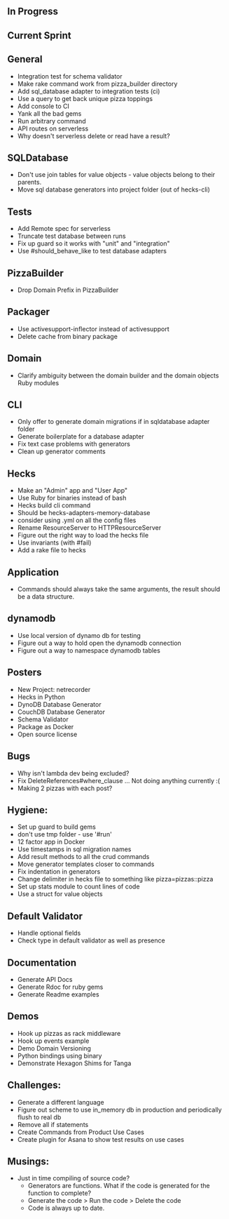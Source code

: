 ## In Progress

## Current Sprint

## General
  * Integration test for schema validator
  * Make rake command work from pizza_builder directory
  * Add sql_database adapter to integration tests (ci)
  * Use a query to get back unique pizza toppings
  * Add console to CI
  * Yank all the bad gems
  * Run arbitrary command
  * API routes on serverless
  * Why doesn't serverless delete or read have a result?

## SQLDatabase
  * Don't use join tables for value objects - value objects belong to their parents.
  * Move sql database generators into project folder (out of hecks-cli)

## Tests
  * Add Remote spec for serverless
  * Truncate test database between runs
  * Fix up guard so it works with "unit" and "integration"  
  * Use #should_behave_like to test database adapters

## PizzaBuilder
  * Drop Domain Prefix in PizzaBuilder

## Packager
  * Use activesupport-inflector instead of activesupport
  * Delete cache from binary package

## Domain
  * Clarify ambiguity between the domain builder and the domain objects Ruby modules

## CLI
  * Only offer to generate domain migrations if in sqldatabase adapter folder
  * Generate boilerplate for a database adapter
  * Fix text case problems with generators
  * Clean up generator comments

## Hecks
  * Make an "Admin" app and "User App"
  * Use Ruby for binaries instead of bash
  * Hecks build cli command
  * Should be hecks-adapters-memory-database
  * consider using .yml on all the config files
  * Rename ResourceServer to HTTPResourceServer
  * Figure out the right way to load the hecks file
  * Use invariants (with #fail)
  * Add a rake file to hecks

## Application
  * Commands should always take the same arguments, the result should be a data structure.

## dynamodb
  * Use local version of dynamo db for testing
  * Figure out a way to hold open the dynamodb connection
  * Figure out a way to namespace dynamodb tables

## Posters
  * New Project: netrecorder
  * Hecks in Python
  * DynoDB Database Generator
  * CouchDB Database Generator
  * Schema Validator
  * Package as Docker
  * Open source license

## Bugs
  * Why isn't lambda dev being excluded?
  * Fix DeleteReferences#where_clause ... Not doing anything currently :(
  * Making 2 pizzas with each post?

## Hygiene:
  * Set up guard to build gems
  * don't use tmp folder - use '#run'
  * 12 factor app in Docker
  * Use timestamps in sql migration names
  * Add result methods to all the crud commands
  * Move generator templates closer to commands
  * Fix indentation in generators
  * Change delimiter in hecks file to something like pizza=pizzas::pizza
  * Set up stats module to count lines of code
  * Use a struct for value objects

## Default Validator
  * Handle optional fields
  * Check type in default validator as well as presence

## Documentation
  * Generate API Docs
  * Generate Rdoc for ruby gems
  * Generate Readme examples

## Demos
  * Hook up pizzas as rack middleware
  * Hook up events example
  * Demo Domain Versioning
  * Python bindings using binary
  * Demonstrate Hexagon Shims for Tanga

## Challenges:
  * Generate a different language
  * Figure out scheme to use in_memory db in production and periodically flush to real db
  * Remove all if statements
  * Create Commands from Product Use Cases
  * Create plugin for Asana to show test results on use cases

## Musings:
  * Just in time compiling of source code?
    * Generators are functions.  What if the code is generated for the function to complete?
    * Generate the code > Run the code > Delete the code
    * Code is always up to date.
